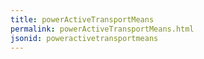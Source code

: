 ```yaml
---
title: powerActiveTransportMeans
permalink: powerActiveTransportMeans.html
jsonid: poweractivetransportmeans
---
```


